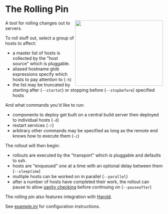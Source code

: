 The Rolling Pin
===============

<img src="https://upload.wikimedia.org/wikipedia/commons/1/19/Work_dough.jpg" width="280" height="210" align="right" alt="">

A tool for rolling changes out to servers.

To roll stuff out, select a group of hosts to affect:

* a master list of hosts is collected by the "host source" which is pluggable.
* aliased hostname glob expressions specify which hosts to pay attention to (`-h`)
* the list may be truncated by starting after (`--startat`) or stopping before
  (`--stopbefore`) specified hosts

And what commands you'd like to run:

* components to deploy get built on a central build server then deployed to
  individual hosts (`-d`)
* restart services (`-r`)
* arbitrary other commands may be specified as long as the remote end knows how
  to execute them (`-c`)

The rollout will then begin:

* rollouts are executed by the "transport" which is pluggable and defaults to ssh.
* hosts are "enqueued" one at a time with an optional delay between them
  (`--sleeptime`)
* multiple hosts can be worked on in parallel (`--parallel`)
* after a number of hosts have completed their work, the rollout can pause to
  allow [sanity checking][1] before continuing on (`--pauseafter`)

The rolling pin also features integration with [Harold][2].

See [example.ini](example.ini) for configuration instructions.


[1]: http://i.imgur.com/66Nr9Wo.jpg
[2]: https://github.com/spladug/harold
